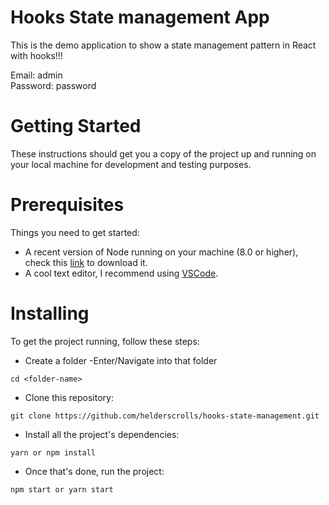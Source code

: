 # Hooks State management App

This is the demo application to show a state management pattern in React with hooks!!!

Email: admin <br/>
Password: password

# Getting Started

These instructions should get you a copy of the project up and running on your local machine for development and testing purposes.

# Prerequisites

Things you need to get started:

- A recent version of Node running on your machine (8.0 or higher), check this [link](https://nodejs.org/en/download/) to download it.
- A cool text editor, I recommend using [VSCode](https://code.visualstudio.com/download).

# Installing

To get the project running, follow these steps:

- Create a folder
  -Enter/Navigate into that folder

```
cd <folder-name>
```

- Clone this repository:

```
git clone https://github.com/helderscrolls/hooks-state-management.git
```

- Install all the project's dependencies:

```
yarn or npm install
```

- Once that's done, run the project:

```
npm start or yarn start
```
